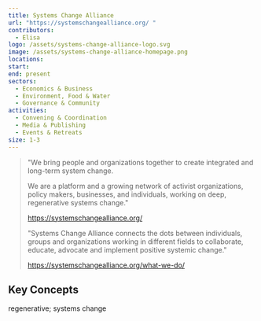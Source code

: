 ```yaml
---
title: Systems Change Alliance
url: "https://systemschangealliance.org/ "
contributors:
  - Elisa
logo: /assets/systems-change-alliance-logo.svg
image: /assets/systems-change-alliance-homepage.png
locations: 
start: 
end: present
sectors:
  - Economics & Business
  - Environment, Food & Water
  - Governance & Community
activities:
  - Convening & Coordination
  - Media & Publishing
  - Events & Retreats
size: 1-3
---
```

> "We bring people and organizations together to create integrated and long-term system change. 
> 
> We are a platform and a growing network of activist organizations, policy makers, businesses, and individuals, working on deep, regenerative systems change."
> 
> https://systemschangealliance.org/
> 
> "Systems Change Alliance connects the dots between individuals, groups and organizations working in different fields to collaborate, educate, advocate and implement positive systemic change."
> 
> https://systemschangealliance.org/what-we-do/

## Key Concepts

regenerative; systems change
